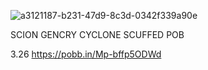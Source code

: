 
![a3121187-b231-47d9-8c3d-0342f339a90e](https://github.com/user-attachments/assets/0a48bc47-0d51-4e46-a4ed-7c6ca01a4d21)

SCION GENCRY CYCLONE SCUFFED POB 

3.26
https://pobb.in/Mp-bffp5ODWd
